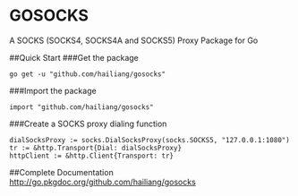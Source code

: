 GOSOCKS
=======

A SOCKS (SOCKS4, SOCKS4A and SOCKS5) Proxy Package for Go

##Quick Start
###Get the package

    go get -u "github.com/hailiang/gosocks"

###Import the package

    import "github.com/hailiang/gosocks"

###Create a SOCKS proxy dialing function

    dialSocksProxy := socks.DialSocksProxy(socks.SOCKS5, "127.0.0.1:1080")
    tr := &http.Transport{Dial: dialSocksProxy}
    httpClient := &http.Client{Transport: tr}

##Complete Documentation
http://go.pkgdoc.org/github.com/hailiang/gosocks


